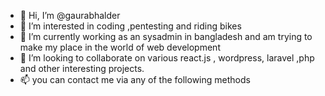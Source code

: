 - 👋 Hi, I’m @gaurabhalder
- 👀 I’m interested in coding ,pentesting and riding bikes
- 🌱 I’m currently working as an sysadmin in bangladesh and am trying to make my place in the world of web development
- 💞️ I’m looking to collaborate on various react.js , wordpress, laravel ,php and other interesting projects.
- 📫 you can contact me via any of the following methods 

<!---
gaurabhalder/gaurabhalder is a ✨ special ✨ repository because its `README.md` (this file) appears on your GitHub profile.
You can click the Preview link to take a look at your changes.
--->
